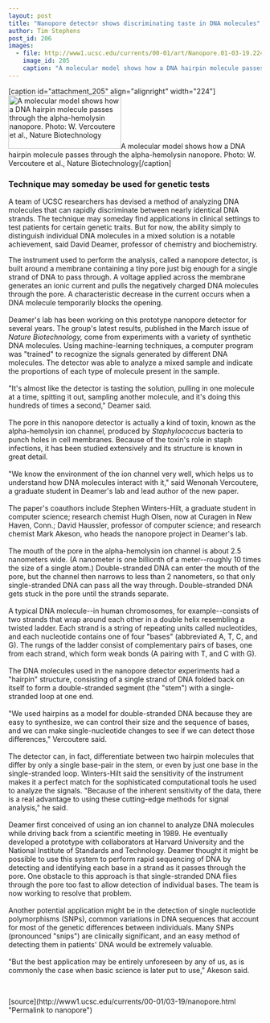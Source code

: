 ```yaml
---
layout: post
title: "Nanopore detector shows discriminating taste in DNA molecules"
author: Tim Stephens
post_id: 206
images:
  - file: http://www1.ucsc.edu/currents/00-01/art/Nanopore.01-03-19.224.jpg
    image_id: 205
    caption: "A molecular model shows how a DNA hairpin molecule passes through the alpha-hemolysin nanopore. Photo: W. Vercoutere et al., Nature Biotechnology"
---
```


[caption id="attachment_205" align="alignright" width="224"]<a href="http://localhost/mysite/wp-content/uploads/2001/03/Nanopore.01-03-19.224.jpg"><img class="size-full wp-image-205" src="http://localhost/mysite/wp-content/uploads/2001/03/Nanopore.01-03-19.224.jpg" alt="A molecular model shows how a DNA hairpin molecule passes through the alpha-hemolysin nanopore. Photo: W. Vercoutere et al., Nature Biotechnology" width="224" height="106" /></a>A molecular model shows how a DNA hairpin molecule passes through the alpha-hemolysin nanopore. Photo: W. Vercoutere et al., Nature Biotechnology[/caption]
<h3>
  Technique may someday be used for genetic tests
</h3>
<p>
  A team of UCSC researchers has devised a method of analyzing DNA molecules that can rapidly discriminate between nearly identical DNA strands. The technique may someday find applications in clinical settings to test patients for certain genetic traits. But for now, the ability simply to distinguish individual DNA molecules in a mixed solution is a notable achievement, said David Deamer, professor of chemistry and biochemistry.
</p>The instrument used to perform the analysis, called a nanopore detector, is built around a membrane containing a tiny pore just big enough for a single strand of DNA to pass through. A voltage applied across the membrane generates an ionic current and pulls the negatively charged DNA molecules through the pore. A characteristic decrease in the current occurs when a DNA molecule temporarily blocks the opening.<br>
<br>
Deamer's lab has been working on this prototype nanopore detector for several years. The group's latest results, published in the March issue of <i>Nature Biotechnology,</i> come from experiments with a variety of synthetic DNA molecules. Using machine-learning techniques, a computer program was "trained" to recognize the signals generated by different DNA molecules. The detector was able to analyze a mixed sample and indicate the proportions of each type of molecule present in the sample.<br>
<br>
"It's almost like the detector is tasting the solution, pulling in one molecule at a time, spitting it out, sampling another molecule, and it's doing this hundreds of times a second," Deamer said.<br>
<br>
The pore in this nanopore detector is actually a kind of toxin, known as the alpha-hemolysin ion channel, produced by <i>Staphylococcus</i> bacteria to punch holes in cell membranes. Because of the toxin's role in staph infections, it has been studied extensively and its structure is known in great detail.<br>
<br>
"We know the environment of the ion channel very well, which helps us to understand how DNA molecules interact with it," said Wenonah Vercoutere, a graduate student in Deamer's lab and lead author of the new paper.<br>
<br>
The paper's coauthors include Stephen Winters-Hilt, a graduate student in computer science; research chemist Hugh Olsen, now at Curagen in New Haven, Conn.; David Haussler, professor of computer science; and research chemist Mark Akeson, who heads the nanopore project in Deamer's lab.<br>
<br>
The mouth of the pore in the alpha-hemolysin ion channel is about 2.5 nanometers wide. (A nanometer is one billionth of a meter--roughly 10 times the size of a single atom.) Double-stranded DNA can enter the mouth of the pore, but the channel then narrows to less than 2 nanometers, so that only single-stranded DNA can pass all the way through. Double-stranded DNA gets stuck in the pore until the strands separate.<br>
<br>
A typical DNA molecule--in human chromosomes, for example--consists of two strands that wrap around each other in a double helix resembling a twisted ladder. Each strand is a string of repeating units called nucleotides, and each nucleotide contains one of four "bases" (abbreviated A, T, C, and G). The rungs of the ladder consist of complementary pairs of bases, one from each strand, which form weak bonds (A pairing with T, and C with G).<br>
<br>
The DNA molecules used in the nanopore detector experiments had a "hairpin" structure, consisting of a single strand of DNA folded back on itself to form a double-stranded segment (the "stem") with a single-stranded loop at one end.<br>
<br>
"We used hairpins as a model for double-stranded DNA because they are easy to synthesize, we can control their size and the sequence of bases, and we can make single-nucleotide changes to see if we can detect those differences," Vercoutere said.<br>
<br>
The detector can, in fact, differentiate between two hairpin molecules that differ by only a single base-pair in the stem, or even by just one base in the single-stranded loop. Winters-Hilt said the sensitivity of the instrument makes it a perfect match for the sophisticated computational tools he used to analyze the signals. "Because of the inherent sensitivity of the data, there is a real advantage to using these cutting-edge methods for signal analysis," he said.<br>
<br>
Deamer first conceived of using an ion channel to analyze DNA molecules while driving back from a scientific meeting in 1989. He eventually developed a prototype with collaborators at Harvard University and the National Institute of Standards and Technology. Deamer thought it might be possible to use this system to perform rapid sequencing of DNA by detecting and identifying each base in a strand as it passes through the pore. One obstacle to this approach is that single-stranded DNA flies through the pore too fast to allow detection of individual bases. The team is now working to resolve that problem.<br>
<br>
Another potential application might be in the detection of single nucleotide polymorphisms (SNPs), common variations in DNA sequences that account for most of the genetic differences between individuals. Many SNPs (pronounced "snips") are clinically significant, and an easy method of detecting them in patients' DNA would be extremely valuable.<br>
<br>
"But the best application may be entirely unforeseen by any of us, as is commonly the case when basic science is later put to use," Akeson said.
<p>
  <br>

</p>
[source](http://www1.ucsc.edu/currents/00-01/03-19/nanopore.html "Permalink to nanopore")
